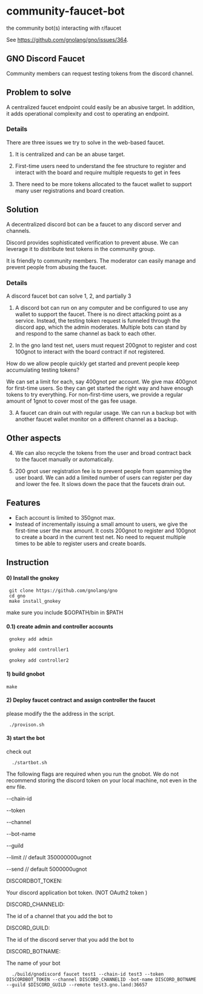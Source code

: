 # community-faucet-bot
the community bot(s) interacting with r/faucet

See https://github.com/gnolang/gno/issues/364.

## GNO Discord Faucet

Community members can request testing tokens from the discord channel.

## Problem to solve

A centralized faucet endpoint could easily be an abusive target.
In addition, it adds operational complexity and cost to operating an endpoint.

### Details

There are three issues we try to solve in the web-based faucet.

1) It is centralized and can be an abuse target.

2) First-time users need to understand the fee structure to register and interact with the board and require multiple requests to get in fees

3) There need to be more tokens allocated to the faucet wallet to support many user registrations and board creation.



## Solution

A decentralized discord bot can be a faucet to any discord server and channels.

Discord provides sophisticated verification to prevent abuse. We can leverage it to distribute test tokens in the community group.

It is friendly to community members. The moderator can easily manage and prevent people from abusing the faucet.

### Details

A discord faucet bot can solve 1, 2, and partially 3

1) A discord bot can run on any computer and be configured to use any wallet to support the faucet. There is no direct attacking point as a service. Instead, the testing token request is funneled through the discord app, which the admin moderates. Multiple bots can stand by and respond to the same channel as back to each other.

2) In the gno land test net, users must request 200gnot to register and cost 100gnot to interact with the board contract if not registered.

How do we allow people quickly get started and prevent people keep accumulating testing tokens?

We can set a limit for each, say 400gnot per account. We give max 400gnot for first-time users. So they can get started the right way and have enough tokens to try everything. For non-first-time users, we provide a regular amount of 1gnot to cover most of the gas fee usage.

3) A faucet can drain out with regular usage. We can run a backup bot with another faucet wallet monitor on a different channel as a backup.

## Other aspects

4) We can also recycle the tokens from the user and broad contract back to the faucet manually or automatically.

5) 200 gnot user registration fee is to prevent people from spamming the user board. We can add a limited number of users can register per day and lower the fee. It slows down the pace that the faucets drain out.

## Features

- Each account is limited to 350gnot max.
- Instead of incrementally issuing a small amount to users, we give the first-time user the max amount. It costs 200gnot to register and 100gnot to create a board in the current test net. No need to request multiple times to be able to register users and create boards.

## Instruction

#### 0) Install the gnokey

     git clone https://github.com/gnolang/gno
     cd gno
     make install_gnokey

make sure you include $GOPATH/bin in $PATH

#### 0.1) create admin and controller accounts

     gnokey add admin

     gnokey add controller1

     gnokey add controller2


#### 1) build gnobot

    make

#### 2) Deploy faucet contract and assign controller the faucet

 please modify the the address in the script.

     ./provison.sh

#### 3) start the bot

check out

      ./startbot.sh

The following flags are required when you run the gnobot. We do not recommend storing the discord token on your local machine, not even in the env file.

--chain-id

--token

--channel

--bot-name

--guild

--limit // default 350000000ugnot

--send  // default 5000000ugnot

DISCORDBOT_TOKEN:

Your discord application bot token. (NOT OAuth2 token )

DISCORD_CHANNELID:

The id of a channel that you add the bot to

DISCORD_GUILD:

The id of the discord server that you add the bot to

DISCORD_BOTNAME:

The name of your bot


      ./build/gnodiscord faucet test1 --chain-id test3 --token DISCORDBOT_TOKEN --channel DISCORD_CHANNELID -bot-name DISCORD_BOTNAME --guild $DISCORD_GUILD --remote test3.gno.land:36657
